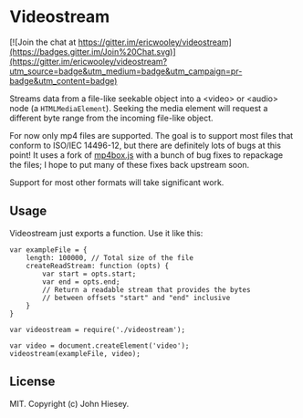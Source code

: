 # Videostream

[![Join the chat at https://gitter.im/ericwooley/videostream](https://badges.gitter.im/Join%20Chat.svg)](https://gitter.im/ericwooley/videostream?utm_source=badge&utm_medium=badge&utm_campaign=pr-badge&utm_content=badge)

Streams data from a file-like seekable object into a &lt;video&gt; or &lt;audio&gt; node (a `HTMLMediaElement`).
Seeking the media element will request a different byte range from the incoming
file-like object.

For now only mp4 files are supported. The goal is to support
most files that conform to ISO/IEC 14496-12, but there are definitely
lots of bugs at this point! It uses a fork of
[mp4box.js](https://github.com/gpac/mp4box.js/) with a bunch of bug fixes
to repackage the files; I hope to put many of these fixes back upstream
soon.

Support for most other formats will take significant work.

## Usage

Videostream just exports a function. Use it like this:

```
var exampleFile = {
	length: 100000, // Total size of the file
	createReadStream: function (opts) {
		var start = opts.start;
		var end = opts.end;
		// Return a readable stream that provides the bytes
		// between offsets "start" and "end" inclusive
	}
}

var videostream = require('./videostream');

var video = document.createElement('video');
videostream(exampleFile, video);
```

## License

MIT. Copyright (c) John Hiesey.